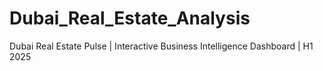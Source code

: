 # Dubai_Real_Estate_Analysis
Dubai Real Estate Pulse | Interactive Business Intelligence Dashboard | H1 2025  
